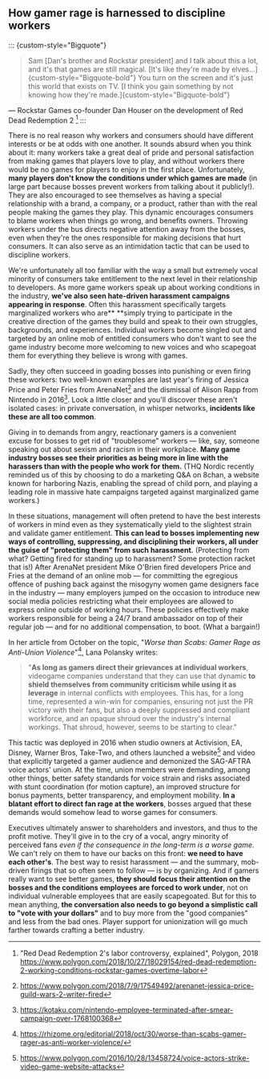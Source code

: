 ## How gamer rage is harnessed to discipline workers

::: {custom-style="Bigquote"}
> Sam [Dan's brother and Rockstar president] and I talk about this a lot, and
> it's that games are still magical. [It's like they're made by
> elves…]{custom-style="Bigquote-bold"} You turn on the screen and it's just
> this world that exists on TV. [I think you gain something by not knowing how
> they're made.]{custom-style="Bigquote-bold"}

— Rockstar Games co-founder Dan Houser on the development of Red Dead Redemption 2 [^18]
:::

There is no real reason why workers and consumers should have different
interests or be at odds with one another. It sounds absurd when you think about
it: many workers take a great deal of pride and personal satisfaction from
making games that players love to play, and without workers there would be no
games for players to enjoy in the first place. Unfortunately, **many players
don't know the conditions under which games are made** (in large part because
bosses prevent workers from talking about it publicly!). They are also
encouraged to see themselves as having a special relationship with a brand, a
company, or a product, rather than with the real people making the games they
play. This dynamic encourages consumers to blame workers when things go wrong,
and benefits owners. Throwing workers under the bus directs negative attention
away from the bosses, even when they're the ones responsible for making
decisions that hurt consumers. It can also serve as an intimidation tactic that
can be used to discipline workers.

We're unfortunately all too familiar with the way a small but extremely vocal
minority of consumers take entitlement to the next level in their relationship
to developers. As more game workers speak up about working conditions in the
industry, **we've also seen hate-driven harassment campaigns appearing in
response**. Often this harassment specifically targets marginalized workers who
are** **simply trying to participate in the creative direction of the games they
build and speak to their own struggles, backgrounds, and experiences. Individual
workers become singled out and targeted by an online mob of entitled consumers
who don't want to see the game industry become more welcoming to new voices and
who scapegoat them for everything they believe is wrong with games.

Sadly, they often succeed in goading bosses into punishing or even firing these
workers: two well-known examples are last year's firing of Jessica Price and
Peter Fries from ArenaNet[^19] and the dismissal of Alison Rapp from Nintendo in
2016[^20]. Look a little closer and you'll discover these aren't isolated cases:
in private conversation, in whisper networks, **incidents like these are all too
common**.

Giving in to demands from angry, reactionary gamers is a convenient excuse for
bosses to get rid of "troublesome" workers — like, say, someone speaking out
about sexism and racism in their workplace. **Many game industry bosses see
their priorities as being more in line with the harassers than with the people
who work for them.** (THQ Nordic recently reminded us of this by choosing to do
a marketing Q&A on 8chan, a website known for harboring Nazis, enabling the
spread of child porn, and playing a leading role in massive hate campaigns
targeted against marginalized game workers.)

In these situations, management will often pretend to have the best interests of
workers in mind even as they systematically yield to the slightest strain and
validate gamer entitlement. **This can lead to bosses implementing new ways of
controlling, suppressing, and disciplining their workers, all under the guise of
"protecting them" from such harassment.** (Protecting from what? Getting fired
for standing up to harassment? Some protection racket that is!) After ArenaNet
president Mike O'Brien fired developers Price and Fries at the demand of an
online mob — for committing the egregious offence of pushing back against the
misogyny women game designers face in the industry — many employers jumped on
the occasion to introduce new social media policies restricting what their
employees are allowed to express online outside of working hours. These policies
effectively make workers responsible for being a 24/7 brand ambassador on top of
their regular job — and for no additional compensation, to boot. (What a
bargain!)

In her article from October on the topic, "_Worse than Scabs: Gamer Rage as
Anti-Union Violence_"[^21], Lana Polansky writes:

> "**As long as gamers direct their grievances at individual workers**,
> videogame companies understand that they can use that dynamic **to shield
> themselves from community criticism **while** using it as leverage** in
> internal conflicts with employees. This has, for a long time, represented a
> win-win for companies, ensuring not just the PR victory with their fans, but
> also a deeply suppressed and compliant workforce, and an opaque shroud over
> the industry's internal workings. That shroud, however, seems to be starting
> to clear."

This tactic was deployed in 2016 when studio owners at Activision, EA, Disney,
Warner Bros, Take-Two, and others launched a website[^22] and video that
explicitly targeted a gamer audience and demonized the SAG-AFTRA voice actors'
union. At the time, union members were demanding, among other things, better
safety standards for voice strain and risks associated with stunt coordination
(for motion capture), an improved structure for bonus payments, better
transparency, and employment mobility. **In a blatant effort to direct fan rage
at the workers**, bosses argued that these demands would somehow lead to worse
games for consumers.

Executives ultimately answer to shareholders and investors, and thus to the
profit motive. They'll give in to the cry of a vocal, angry minority of
perceived fans _even if the consequence in the long-term is a worse game_. We
can't rely on them to have our backs on this front: **we need to have each
other's**. The best way to resist harassment — and the summary, mob-driven
firings that so often seem to follow — is by organizing. And if gamers really
want to see better games, **they should focus their attention on the bosses and
the conditions employees are forced to work under**, not on individual
vulnerable employees that are easily scapegoated. But for this to mean anything,
**the conversation also needs to go beyond a simplistic call to "vote with your
dollars"** and to buy more from the "good companies" and less from the bad ones.
Player support for unionization will go much farther towards crafting a better
industry.

[^18]:
     "Red Dead Redemption 2's labor controversy, explained", Polygon, 2018 https://www.polygon.com/2018/10/27/18029154/red-dead-redemption-2-working-conditions-rockstar-games-overtime-labor

[^19]:
     https://www.polygon.com/2018/7/9/17549492/arenanet-jessica-price-guild-wars-2-writer-fired

[^20]:
     https://kotaku.com/nintendo-employee-terminated-after-smear-campaign-over-1768100368

[^21]:
     https://rhizome.org/editorial/2018/oct/30/worse-than-scabs-gamer-rager-as-anti-worker-violence/

[^22]:
     https://www.polygon.com/2016/10/28/13458724/voice-actors-strike-video-game-website-attacks
